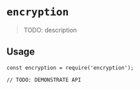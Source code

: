 # `encryption`

> TODO: description

## Usage

```
const encryption = require('encryption');

// TODO: DEMONSTRATE API
```

